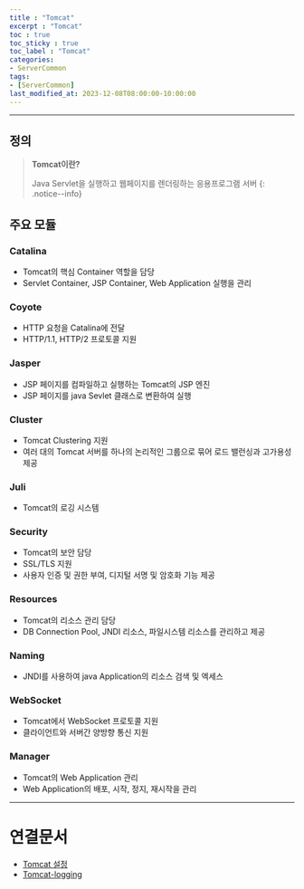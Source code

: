```yaml
---
title : "Tomcat"
excerpt : "Tomcat"
toc : true
toc_sticky : true
toc_label : "Tomcat"
categories:
- ServerCommon
tags:
- [ServerCommon]
last_modified_at: 2023-12-08T08:00:00-10:00:00
---
```

  
---
  
## 정의
> **Tomcat이란?**  
>
> Java Servlet을 실행하고 웹페이지를 렌더링하는 응용프로그램 서버 
{: .notice--info}  
  
## 주요 모듈
  
### Catalina
- Tomcat의 핵심 Container 역할을 담당
- Servlet Container, JSP Container, Web Application 실행을 관리
  
### Coyote
- HTTP 요청을 Catalina에 전달
- HTTP/1.1, HTTP/2 프로토콜 지원
  
### Jasper
- JSP 페이지를 컴파일하고 실행하는 Tomcat의 JSP 엔진
- JSP 페이지를 java Sevlet 클래스로 변환하여 실행
  
### Cluster
- Tomcat Clustering 지원
- 여러 대의 Tomcat 서버를 하나의 논리적인 그룹으로 묶어 로드 밸런싱과 고가용성 제공
  
### Juli
- Tomcat의 로깅 시스템
  
### Security
- Tomcat의 보안 담당
- SSL/TLS 지원
- 사용자 인증 및 권한 부여, 디지털 서명 및 암호화 기능 제공
  
### Resources
- Tomcat의 리소스 관리 담당
- DB Connection Pool, JNDI 리소스, 파일시스템 리소스를 관리하고 제공
  
### Naming
- JNDI를 사용하여 java Application의 리소스 검색 및 엑세스
  
### WebSocket
- Tomcat에서 WebSocket 프로토콜 지원
- 클라이언트와 서버간 양방향 통신 지원
  
### Manager
- Tomcat의 Web Application 관리
- Web Application의 배포, 시작, 정지, 재시작을 관리

---
  
# 연결문서
- [Tomcat 설정](../../servercommon/servercommon-Tomcat-설정)
- [Tomcat-logging](../../servercommon/servercommon-Tomcat-logging)